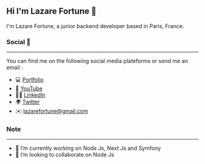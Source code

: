## Hi I'm Lazare Fortune 👋

I'm Lazare Fortune, a junior backend developer based in Paris, France.

### Social 📱
---
You can find me on the following social media plateforms or send me an email :
- :computer: [Portfolio](https://www.lazarefortune.com)
- :movie_camera: [YouTube](https://www.youtube.com/channel/UCITKwfT7qVXjdHHu84Atodw)
- :technologist: [LinkedIn](https://www.linkedin.com/in/lazare-fortune/)
- :earth_africa: [Twitter](https://twitter.com/lazarefortune)
- :envelope: [lazarefortune@gmail.com](lazarefortune@gmail.com)

### Note
---
- 🔭 I’m currently working on Node Js, Next Js and Symfony
- 👯 I’m looking to collaborate on Node Js

<!--
**lazarefortune/lazarefortune** is a ✨ _special_ ✨ repository because its `README.md` (this file) appears on your GitHub profile.

Here are some ideas to get you started:

- 🔭 I’m currently working on Node Js, Next Js and Symfony
- 🌱 I’m currently learning Symfony and Node Js
- 👯 I’m looking to collaborate on Symfony
- 🤔 I’m looking for help with ...
- 💬 Ask me about ...
- 📫 How to reach me: ...
- 😄 Pronouns: ...
- ⚡ Fun fact: ...
-->
